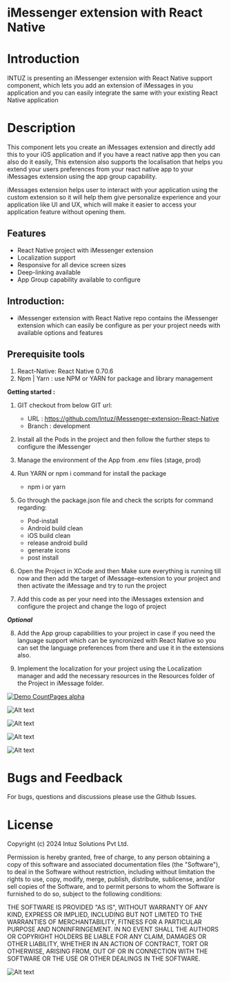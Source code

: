 # iMessenger extension with React Native

# Introduction
INTUZ is presenting an iMessenger extension with React Native support component, which lets you add an extension of iMessages in you application and you can easily integrate the same with your existing React Native application

# Description
This component lets you create an iMessages extension and directly add this to your iOS application and if you have a react native app then you can also do it easily, This extension also supports the localisation that helps you extend your users preferences from your react native app to your iMessages extension using the app group capability.

iMessages extension helps user to interact with your application using the custom extension so it will help them give personalize experience and your application like UI and UX, which will make it easier to access your application feature without opening them.

## Features
 - React Native project with iMessenger extension
 - Localization support
 - Responsive for all device screen sizes 
 - Deep-linking available
 - App Group capability available to configure

## Introduction:
- iMessenger extension with React Native repo contains the iMessenger extension which can easily be configure as per your project needs with available options and features

## Prerequisite tools

1. React-Native: React Native 0.70.6
2. Npm | Yarn : use NPM or YARN for package and library management

**Getting started :** 

1. GIT checkout from below GIT url:
    - URL : https://github.com/Intuz/iMessenger-extension-React-Native
    - Branch : development

2. Install all the Pods in the project and then follow the further steps to configure the iMessenger

3. Manage the environment of the App from .env files (stage, prod)

4. Run YARN or npm i command for install the package
    - npm i or yarn

5. Go through the package.json file and check the scripts for command regarding:
	- Pod-install
    - Android build clean
    - iOS build clean
    - release android build
    - generate icons
    - post install

6.  Open the Project in XCode and then Make sure everything is running till now and then add the target of iMessage-extension to your project and then activate the iMessage and try to run the project

7. Add this code as per your need into the iMessages extension and configure the project and change the logo of project

***Optional***

8. Add the App group capabilities to your project in case if you need the language support which can be syncronized with React Native so you can set the language preferences from there and use it in the extensions also.

9. Implement the localization for your project using the Localization manager and add the necessary resources in the Resources folder of the Project in iMessage folder.

[![Demo CountPages alpha](./screenshots/iMessengerDemo-Preview.gif)](./screenshots/iMessengerDemo.mp4)

![Alt text](./screenshots/CoverScreen.png?raw=true "Home Screen")

![Alt text](./screenshots/iMessagePreview.png?raw=true "Cover page iMessenger Screen")

![Alt text](./screenshots/SmallPreview.png?raw=true "Smaller preview Screen")

![Alt text](./screenshots/LargePreview.png?raw=true "Smaller preview Screen")


# Bugs and Feedback
For bugs, questions and discussions please use the Github Issues.

# License

Copyright (c) 2024 Intuz Solutions Pvt Ltd.

Permission is hereby granted, free of charge, to any person obtaining a copy of this software and associated documentation files (the "Software"), to deal in the Software without restriction, including without limitation the rights to use, copy, modify, merge, publish, distribute, sublicense, and/or sell copies of the Software, and to permit persons to whom the Software is furnished to do so, subject to the following conditions:

THE SOFTWARE IS PROVIDED "AS IS", WITHOUT WARRANTY OF ANY KIND, EXPRESS OR IMPLIED, INCLUDING BUT NOT LIMITED TO THE WARRANTIES OF MERCHANTABILITY, FITNESS FOR A PARTICULAR PURPOSE AND NONINFRINGEMENT. IN NO EVENT SHALL THE AUTHORS OR COPYRIGHT HOLDERS BE LIABLE FOR ANY CLAIM, DAMAGES OR OTHER LIABILITY, WHETHER IN AN ACTION OF CONTRACT, TORT OR OTHERWISE, ARISING FROM, OUT OF OR IN CONNECTION WITH THE SOFTWARE OR THE USE OR OTHER DEALINGS IN THE SOFTWARE.

![Alt text](./screenshots/logo.jpg?raw=true "Intuz logo")
